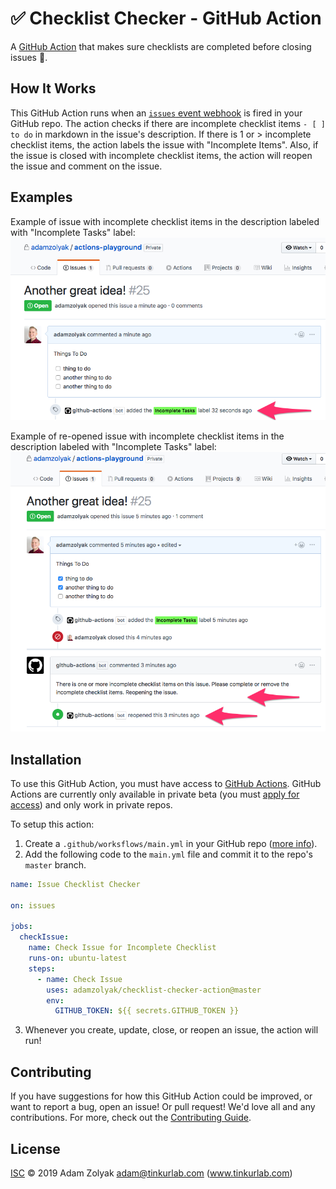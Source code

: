 # ✅ Checklist Checker - GitHub Action

A [GitHub Action](https://github.com/features/actions) that makes sure checklists are completed before closing issues 📝.

## How It Works

This GitHub Action runs when an [`issues` event webhook](https://developer.github.com/v3/activity/events/types/#issuesevent) is fired in your GitHub repo. The action checks if there are incomplete checklist items `- [ ] to do` in markdown in the issue's description. If there is 1 or > incomplete checklist items, the action labels the issue with "Incomplete Items". Also, if the issue is closed with incomplete checklist items, the action will reopen the issue and comment on the issue.

## Examples

Example of issue with incomplete checklist items in the description labeled with "Incomplete Tasks" label:
![GitHub Logo](./docs/issuewlabel.png)

Example of re-opened issue with incomplete checklist items in the description labeled with "Incomplete Tasks" label:
![GitHub Logo](./docs/issuereopened.png)

## Installation

To use this GitHub Action, you must have access to [GitHub Actions](https://github.com/features/actions). GitHub Actions are currently only available in private beta (you must [apply for access](https://github.com/features/actions)) and only work in private repos.

To setup this action:

1. Create a `.github/worksflows/main.yml` in your GitHub repo ([more info](https://help.github.com/en/articles/configuring-a-workflow)).
2. Add the following code to the `main.yml` file and commit it to the repo's `master` branch.

```yaml
name: Issue Checklist Checker

on: issues

jobs:
  checkIssue:
    name: Check Issue for Incomplete Checklist
    runs-on: ubuntu-latest
    steps:
      - name: Check Issue
        uses: adamzolyak/checklist-checker-action@master
        env:
          GITHUB_TOKEN: ${{ secrets.GITHUB_TOKEN }}
```

3. Whenever you create, update, close, or reopen an issue, the action will run!

## Contributing

If you have suggestions for how this GitHub Action could be improved, or want to report a bug, open an issue! Or pull request! We'd love all and any contributions. For more, check out the [Contributing Guide](CONTRIBUTING.md).

## License

[ISC](LICENSE) © 2019 Adam Zolyak <adam@tinkurlab.com> (www.tinkurlab.com)
